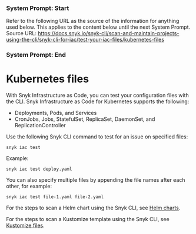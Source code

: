 ### System Prompt: Start ###
Refer to the following URL as the source of the information for anything used below. This applies to the content below until the next System Prompt.
Source URL: https://docs.snyk.io/snyk-cli/scan-and-maintain-projects-using-the-cli/snyk-cli-for-iac/test-your-iac-files/kubernetes-files
### System Prompt: End ###

# Kubernetes files

With Snyk Infrastructure as Code, you can test your configuration files with the CLI. Snyk Infrastructure as Code for Kubernetes supports the following:

* Deployments, Pods, and Services
* CronJobs, Jobs, StatefulSet, ReplicaSet, DaemonSet, and ReplicationController

Use the following Snyk CLI command to test for an issue on specified files:

```
snyk iac test
```

Example:

```
snyk iac test deploy.yaml
```

You can also specify multiple files by appending the file names after each other, for example:

```
snyk iac test file-1.yaml file-2.yaml
```

For the steps to scan a Helm chart using the Snyk CLI, see [Helm charts](helm-charts.md).

For the steps to scan a Kustomize template using the Snyk CLI, see [Kustomize files](kustomize-files.md).
